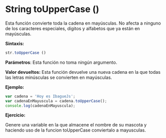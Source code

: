 # String toUpperCase ()

Esta función convierte toda la cadena en mayúsculas. No afecta a ninguno de los caracteres especiales, dígitos y alfabetos que ya están en mayúsculas.

**Sintaxis:** 

```js
str.toUpperCase ()
```

**Parámetros**: Esta función no toma ningún argumento.

**Valor devueltos:** Esta función devuelve una nueva cadena en la que todas las letras minúsculas se convierten en mayúsculas.

**Ejemplo:**

```js
var cadena = 'Hoy es IbagueJs'; 
var cadenaEnMayuscula = cadena.toUpperCase();
console.log(cadenaEnMayuscula); 
```

**Ejercicio:**

Genere una variable en la que almacene el nombre de su mascota y haciendo uso de la funcion toUpperCase conviertalo a mayusculas.